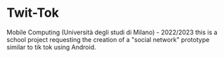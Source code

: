 # Twit-Tok
Mobile Computing (Università degli studi di Milano) - 2022/2023
this is a school project requesting the creation of a "social network" prototype similar to tik tok using Android.
